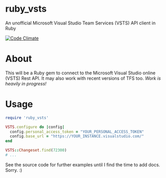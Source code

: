 # ruby_vsts
An unofficial Microsoft Visual Studio Team Services (VSTS) API client in Ruby

[![Code Climate](https://codeclimate.com/github/prodexity/ruby_vsts.png)](https://codeclimate.com/github/prodexity/ruby_vsts)

# About
This will be a Ruby gem to connect to the Microsoft Visual Studio online (VSTS) Rest API.
It may also work with recent versions of TFS too. *Work is heavily in progress!*

# Usage
```ruby
require 'ruby_vsts'

VSTS.configure do |config|
  config.personal_access_token = "YOUR_PERSONAL_ACCESS_TOKEN"
  config.base_url = "https://YOUR_INSTANCE.visualstudio.com/"
end

VSTS::Changeset.find(72300)
# ...
```

See the source code for further examples until I find the time to add docs. Sorry. :)
